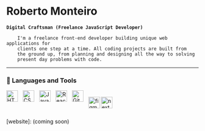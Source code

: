 # Roberto Monteiro

**`Digital Craftsman (Freelance JavaScript Developer)`**

        I'm a freelance front-end developer building unique web applications for
        clients one step at a time. All coding projects are built from
        the ground up, from planning and designing all the way to solving
        present day problems with code.

   

---

### 🧰 Languages and Tools
<img align="left" alt="HTML" width="30px" style="padding-right:10px;" src="https://cdn.jsdelivr.net/gh/devicons/devicon/icons/html5/html5-plain.svg" />
<img align="left" alt="CSS" width="30px" style="padding-right:10px;" src="https://cdn.jsdelivr.net/gh/devicons/devicon/icons/css3/css3-plain.svg" />
<img align="left" alt="JavaScript" width="30px" style="padding-right:10px;" src="https://cdn.jsdelivr.net/gh/devicons/devicon/icons/javascript/javascript-plain.svg" />
<img align="left" alt="React" width="30px" style="padding-right:10px;" src="https://cdn.jsdelivr.net/gh/devicons/devicon/icons/react/react-original.svg" />
<img align="left" alt="GitHub" width="30px" style="padding-right:10px;" src="https://cdn.jsdelivr.net/gh/devicons/devicon/icons/github/github-original.svg" />
<br />
<img align="left" alt="figma" width="30px" style="padding-right:10px src="https://cdn.jsdelivr.net/gh/devicons/devicon/icons/figma/figma-original.svg" />
<img align="left" alt="next" width="30px" style="padding-right:10px src="https://cdn.jsdelivr.net/gh/devicons/devicon/icons/nextjs/nextjs-original.svg" />
          
<br />

#

[website]: (coming soon)
